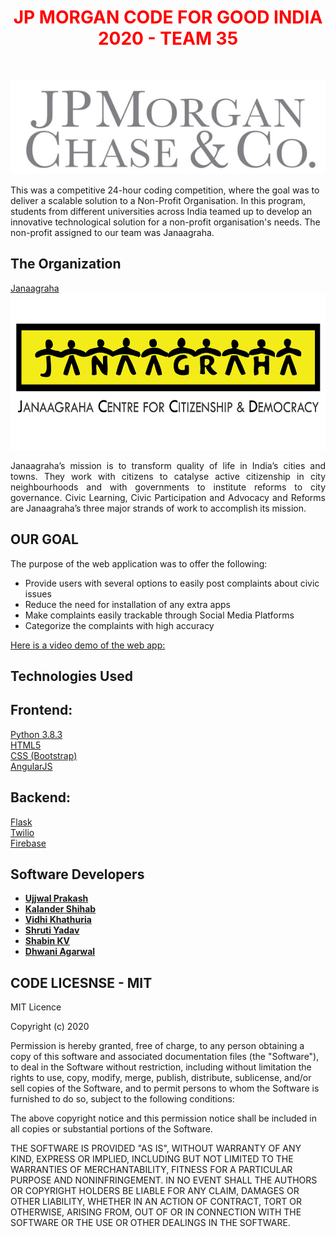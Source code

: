 <h1  align="center" style="text-align: center;"><span  align="center" style="color: #ff0000;"><strong><span align="center" style="color: #FF0000;"> JP MORGAN CODE FOR GOOD INDIA 2020 - TEAM 35
</span> </strong></span></h1>
<p style="text-align: center;">&nbsp;</p>
<p align="center">

<img alt="JP Morgan CODE FOR GOOD 2020" src="/IMAGES/jp.jpg">
</p>


This was a competitive 24-hour coding competition, where the goal was to deliver a scalable solution to a Non-Profit Organisation. In this program, students from different universities across India teamed up to develop an innovative technological solution for a non-profit organisation's needs. The non-profit assigned to our team was Janaagraha. 


## The Organization
[Janaagraha](http://www.janaagraha.org/)
<img alt="JP Morgan CODE FOR GOOD 2020" src="/IMAGES/janaagraha-logo.png" width="600" height="250">

<p style = "text-align:justify; text-justify:inter-word;">Janaagraha’s mission is to transform quality of life in India’s cities and towns.  They work with citizens to catalyse active citizenship in city neighbourhoods and with governments to institute reforms to city governance.  Civic Learning, Civic Participation and Advocacy and Reforms are Janaagraha’s three major strands of work to accomplish its mission.</p>

## OUR GOAL
The purpose of the web application was to offer the following:
- Provide users with several options to easily post complaints about civic issues
- Reduce the need for installation of any extra apps
- Make complaints easily trackable through Social Media Platforms
- Categorize the complaints with high accuracy

[Here is a video demo of the web app:](https://www.youtu.be/dQw4w9WgXcQ)



## Technologies Used
## Frontend:
[Python 3.8.3](https://www.python.org/downloads/release/python-383/) <br />
[HTML5](https://developer.mozilla.org/en-US/docs/Web/HTML) <br />
[CSS (Bootstrap)](https://www.w3schools.com/bootstrap/bootstrap_ref_all_classes.asp) <br />
[AngularJS](https://angularjs.org) <br />
## Backend:
[Flask](https://flask.palletsprojects.com/en/1.1.x/) <br />
[Twilio](https://www.twilio.com/) <br />
[Firebase](https://firebase.google.com/) 


## Software Developers

* **[Ujjwal Prakash](https://github.com/ujjwlprksh)** <br />
* **[Kalander Shihab](https://github.com/kalandershihab)** <br />
* **[Vidhi Khathuria](https://github.com/vidhikhathuria)** <br />
* **[Shruti Yadav](https://github.com/shruti2307y)** <br />
* **[Shabin KV](https://github.com/shabinkv3)** <br />
* **[Dhwani Agarwal](https://github.com/Dhwani26)** <br />

## CODE LICESNSE - MIT

MIT Licence

Copyright (c) 2020

Permission is hereby granted, free of charge, to any person obtaining a copy
of this software and associated documentation files (the "Software"), to deal
in the Software without restriction, including without limitation the rights
to use, copy, modify, merge, publish, distribute, sublicense, and/or sell
copies of the Software, and to permit persons to whom the Software is
furnished to do so, subject to the following conditions:

The above copyright notice and this permission notice shall be included in all
copies or substantial portions of the Software.

THE SOFTWARE IS PROVIDED "AS IS", WITHOUT WARRANTY OF ANY KIND, EXPRESS OR
IMPLIED, INCLUDING BUT NOT LIMITED TO THE WARRANTIES OF MERCHANTABILITY,
FITNESS FOR A PARTICULAR PURPOSE AND NONINFRINGEMENT. IN NO EVENT SHALL THE
AUTHORS OR COPYRIGHT HOLDERS BE LIABLE FOR ANY CLAIM, DAMAGES OR OTHER
LIABILITY, WHETHER IN AN ACTION OF CONTRACT, TORT OR OTHERWISE, ARISING FROM,
OUT OF OR IN CONNECTION WITH THE SOFTWARE OR THE USE OR OTHER DEALINGS IN THE
SOFTWARE.
